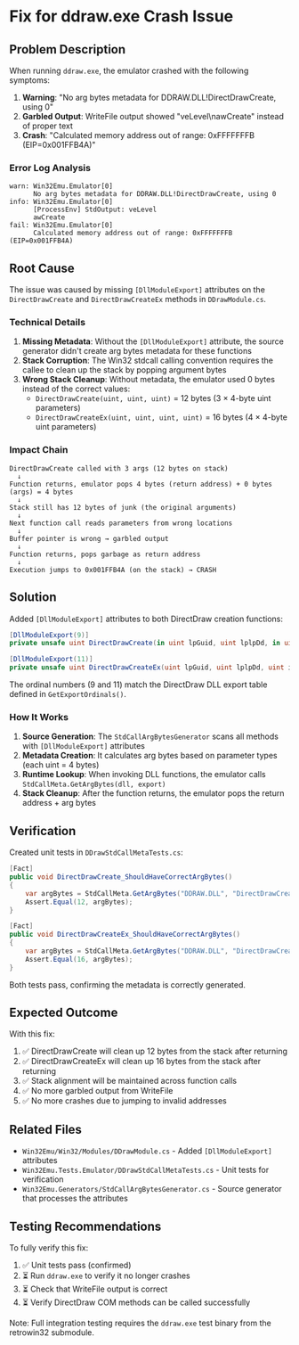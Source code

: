 # Fix for ddraw.exe Crash Issue

## Problem Description

When running `ddraw.exe`, the emulator crashed with the following symptoms:

1. **Warning**: "No arg bytes metadata for DDRAW.DLL!DirectDrawCreate, using 0"
2. **Garbled Output**: WriteFile output showed "veLevel\nawCreate" instead of proper text
3. **Crash**: "Calculated memory address out of range: 0xFFFFFFFB (EIP=0x001FFB4A)"

### Error Log Analysis

```
warn: Win32Emu.Emulator[0]
      No arg bytes metadata for DDRAW.DLL!DirectDrawCreate, using 0
info: Win32Emu.Emulator[0]
      [ProcessEnv] StdOutput: veLevel
      awCreate
fail: Win32Emu.Emulator[0]
      Calculated memory address out of range: 0xFFFFFFFB (EIP=0x001FFB4A)
```

## Root Cause

The issue was caused by missing `[DllModuleExport]` attributes on the `DirectDrawCreate` and `DirectDrawCreateEx` methods in `DDrawModule.cs`.

### Technical Details

1. **Missing Metadata**: Without the `[DllModuleExport]` attribute, the source generator didn't create arg bytes metadata for these functions
2. **Stack Corruption**: The Win32 stdcall calling convention requires the callee to clean up the stack by popping argument bytes
3. **Wrong Stack Cleanup**: Without metadata, the emulator used 0 bytes instead of the correct values:
   - `DirectDrawCreate(uint, uint, uint)` = 12 bytes (3 × 4-byte uint parameters)
   - `DirectDrawCreateEx(uint, uint, uint, uint)` = 16 bytes (4 × 4-byte uint parameters)

### Impact Chain

```
DirectDrawCreate called with 3 args (12 bytes on stack)
  ↓
Function returns, emulator pops 4 bytes (return address) + 0 bytes (args) = 4 bytes
  ↓
Stack still has 12 bytes of junk (the original arguments)
  ↓
Next function call reads parameters from wrong locations
  ↓
Buffer pointer is wrong → garbled output
  ↓
Function returns, pops garbage as return address
  ↓
Execution jumps to 0x001FFB4A (on the stack) → CRASH
```

## Solution

Added `[DllModuleExport]` attributes to both DirectDraw creation functions:

```csharp
[DllModuleExport(9)]
private unsafe uint DirectDrawCreate(in uint lpGuid, uint lplpDd, in uint pUnkOuter)

[DllModuleExport(11)]
private unsafe uint DirectDrawCreateEx(uint lpGuid, uint lplpDd, uint iid, uint pUnkOuter)
```

The ordinal numbers (9 and 11) match the DirectDraw DLL export table defined in `GetExportOrdinals()`.

### How It Works

1. **Source Generation**: The `StdCallArgBytesGenerator` scans all methods with `[DllModuleExport]` attributes
2. **Metadata Creation**: It calculates arg bytes based on parameter types (each uint = 4 bytes)
3. **Runtime Lookup**: When invoking DLL functions, the emulator calls `StdCallMeta.GetArgBytes(dll, export)`
4. **Stack Cleanup**: After the function returns, the emulator pops the return address + arg bytes

## Verification

Created unit tests in `DDrawStdCallMetaTests.cs`:

```csharp
[Fact]
public void DirectDrawCreate_ShouldHaveCorrectArgBytes()
{
    var argBytes = StdCallMeta.GetArgBytes("DDRAW.DLL", "DirectDrawCreate");
    Assert.Equal(12, argBytes);
}

[Fact]
public void DirectDrawCreateEx_ShouldHaveCorrectArgBytes()
{
    var argBytes = StdCallMeta.GetArgBytes("DDRAW.DLL", "DirectDrawCreateEx");
    Assert.Equal(16, argBytes);
}
```

Both tests pass, confirming the metadata is correctly generated.

## Expected Outcome

With this fix:

1. ✅ DirectDrawCreate will clean up 12 bytes from the stack after returning
2. ✅ DirectDrawCreateEx will clean up 16 bytes from the stack after returning
3. ✅ Stack alignment will be maintained across function calls
4. ✅ No more garbled output from WriteFile
5. ✅ No more crashes due to jumping to invalid addresses

## Related Files

- `Win32Emu/Win32/Modules/DDrawModule.cs` - Added `[DllModuleExport]` attributes
- `Win32Emu.Tests.Emulator/DDrawStdCallMetaTests.cs` - Unit tests for verification
- `Win32Emu.Generators/StdCallArgBytesGenerator.cs` - Source generator that processes the attributes

## Testing Recommendations

To fully verify this fix:

1. ✅ Unit tests pass (confirmed)
2. ⏳ Run `ddraw.exe` to verify it no longer crashes
3. ⏳ Check that WriteFile output is correct
4. ⏳ Verify DirectDraw COM methods can be called successfully

Note: Full integration testing requires the `ddraw.exe` test binary from the retrowin32 submodule.
